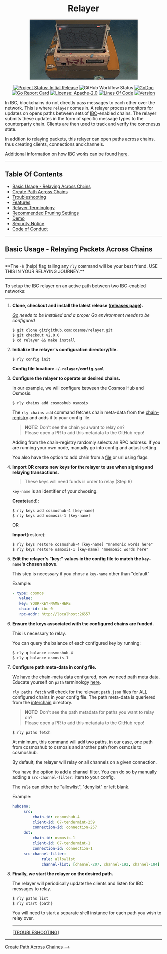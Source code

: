 <div align="center">
  <h1>Relayer</h1>

![banner](./docs/images/comp.gif)

[![Project Status: Initial Release](https://img.shields.io/badge/repo%20status-active-green.svg?style=flat-square)](https://www.repostatus.org/#active)
![GitHub Workflow Status](https://github.com/cosmos/relayer/actions/workflows/build.yml/badge.svg)
[![GoDoc](https://img.shields.io/badge/godoc-reference-blue?style=flat-square&logo=go)](https://godoc.org/github.com/cosmos/relayer)
[![Go Report Card](https://goreportcard.com/badge/github.com/cosmos/relayer)](https://goreportcard.com/report/github.com/cosmos/relayer)
[![License: Apache-2.0](https://img.shields.io/github/license/cosmos/relayer.svg?style=flat-square)](https://github.com/cosmos/relayer/blob/main/LICENSE)
[![Lines Of Code](https://img.shields.io/tokei/lines/github/cosmos/relayer?style=flat-square)](https://github.com/cosmos/relayer)
[![Version](https://img.shields.io/github/tag/cosmos/relayer.svg?style=flat-square)](https://github.com/cosmos/relayer/latest)
</div>

In IBC, blockchains do not directly pass messages to each other over the network. This is where `relayer` comes in. 
A relayer process monitors for updates on opens paths between sets of [IBC](https://ibcprotocol.org/)-enabled chains.
The relayer submits these updates in the form of specific message types to the counterparty chain. Clients are then used to 
track and verify the concnesus state.

In addtion to relaying packets, this relayer can open paths across chains, thus creating clients, connections and channels.

Additional information on how IBC works can be found [here]().

---

## Table Of Contents
- [Basic Usage - Relaying Across Chains](#Basic-Usage-Relaying-Packets-Across-Chains)
- [Create Path Across Chains](./docs/create-path-across-chain.md)
- [Troubleshooting](./docs/troubleshooting.md)
- [Features](./docs/features.md)
- [Relayer Terminology](./docs/terminology.md)
- [Recommended Pruning Settings](./docs/node_pruning.md)
- [Demo](./docs/demo.md)
- [Security Notice](./docs/sec-and_code-of-conduct.md#security-notice)
- [Code of Conduct](./docs/sec-and_code-of-conduct.md#code-of-conduct)

---

## Basic Usage - Relaying Packets Across Chains

---

\*\*The `-h` (help) flag tailing any `rly` command will be your best friend. USE THIS IN YOUR RELAYING JOURNEY.\*\*

---

To setup the IBC relayer on an active path between two IBC-enabled networks:

---

1. **Clone, checkout and install the latest release ([releases page](https://github.com/cosmos/relayer/releases)).**

   *[Go](https://go.dev/doc/install) needs to be installed and a proper Go environment needs to be configured*

    ```
    $ git clone git@github.com:cosmos/relayer.git
    $ git checkout v2.0.0
    $ cd relayer && make install
    ```

2. **Initialize the relayer's configuration directory/file.**
   
   ```shell
   $ rly config init
   ```
   **Config file location: `~/.relayer/config.yaml`**


3. **Configure the relayer to operate on desired chains.**
   
   In our example, we will configure between the Cosmos Hub and Osmosis.
   
   ```shell
   $ rly chains add cosmoshub osmosis
   ```
   The `rly chains add` command fetches chain meta-data from the [chain-registry](https://github.com/cosmos/chain-registry) and adds it to your config file.
   > **NOTE:** Don't see the chain you want to relay on?   
   > Please open a PR to add this metadata to the GitHub repo!
   
   Adding from the chain-registry randomly selects an RPC address. If you are running your own node, manually go into config and adjust setting.
   
   You also have the option to add chain from a [file](configs/demo/chains/ibc-0.json) or url using flags.

4. **Import OR create new keys for the relayer to use when signing and relaying transactions.**

   >These keys will need funds in order to relay (Step 6)
   
   `key-name` is an identifier of your choosing.    

   **Create**(add):
   
    ```shell
    $ rly keys add cosmoshub-4 [key-name]  
    $ rly keys add osmosis-1 [key-name]  
    ```
      OR

   **Import**(restore):
   ```shell
   $ rly keys restore cosmoshub-4 [key-name] "mnemonic words here"
   $ rly keys restore osmosis-1 [key-name] "mnemonic words here"
   ```

5. **Edit the relayer's "key:" values in the config file to match the `key-name`'s chosen above.**

   This step is necessary if you chose a `key-name` other than "default" 

   Example:
      ```yaml
      - type: cosmos
         value:
         key: YOUR-KEY-NAME-HERE
         chain-id: ibc-0
         rpc-addr: http://localhost:26657
      ```

6. **Ensure the keys associated with the configured chains are funded.**

   This is necessary to relay.
   
   You can query the balance of each configured key by running:

   ```shell
   $ rly q balance cosmoshub-4
   $ rly q balance osmosis-1
   ```

7. **Configure path meta-data in config file.**

   We have the chain-meta data configured, now we need path meta data. Educate yourself on `path` terminology [here](docs/troubleshooting.md).

   `rly paths fetch` will check for the relevant `path.json` files for ALL configured chains in your config file. The path meta-data is queriered from the [interchain](https://github.com/cosmos/relayer/tree/main/interchain) directory.

    > **NOTE:** Don't see the path metadata for paths you want to relay on?   
    > Please open a PR to add this metadata to the GitHub repo!

     ```shell
     $ rly paths fetch
     ```

   At minimum, this command will add two paths, in our case, one path from cosmoshub to osmosis and another path from osmosis to cosmoshub. 

   By default, the relayer will relay on all channels on a given connection. 
   
   You have the option to add a channel filter. You can do so by manually adding a `src-channel-filter:` item to your config.

   The `rule` can either be "allowlist", "denylist" or left blank.

   Example:

   ```yaml
   hubosmo:
        src:
            chain-id: cosmoshub-4
            client-id: 07-tendermint-259
            connection-id: connection-257
        dst:
            chain-id: osmosis-1
            client-id: 07-tendermint-1
            connection-id: connection-1
        src-channel-filter:
                rule: allowlist
                channel-list: [channel-207, channel-192, channel-184]  
   ```

8. **Finally, we start the relayer on the desired path.**

    The relayer will periodically update the clients and listen for IBC messages to relay.

    ```shell
    $ rly paths list
    $ rly start {path}
    ```
   
   You will need to start a separate shell instance for each path you wish to relay over. 

   ---
   
   [[TROUBLESHOOTING](docs/troubleshooting.md)]

---

[Create Path Across Chaines -->](docs/create-path-across-chain.md)